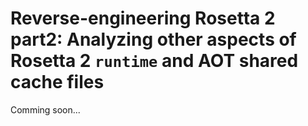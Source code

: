 # Reverse-engineering Rosetta 2 part2: Analyzing other aspects of Rosetta 2 `runtime` and AOT shared cache files

Comming soon...
